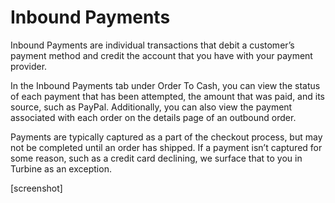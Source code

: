 # Inbound Payments

Inbound Payments are individual transactions that debit a customer’s payment method and credit the account that you have with your payment provider. 

In the Inbound Payments tab under Order To Cash, you can view the status of each payment that has been attempted, the amount that was paid, and its source, such as PayPal. Additionally, you can also view the payment associated with each order on the details page of an outbound order.

Payments are typically captured as a part of the checkout process, but may not be completed until an order has shipped. If a payment isn’t captured for some reason, such as a credit card declining, we surface that to you in Turbine as an exception.

[screenshot]

